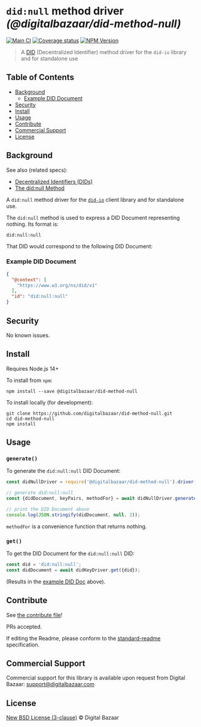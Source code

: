 # `did:null` method driver _(@digitalbazaar/did-method-null)_

[![Main CI](https://github.com/digitalbazaar/did-method-null/workflows/Node.js%20CI/badge.svg)](https://github.com/digitalbazaar/did-method-null/actions?query=workflow%3A%22Node.js+CI%22)
[![Coverage status](https://img.shields.io/codecov/c/github/digitalbazaar/did-method-null)](https://codecov.io/gh/digitalbazaar/did-method-null)
[![NPM Version](https://img.shields.io/npm/v/@digitalbazaar/did-method-null)](https://www.npmjs.com/package/@digitalbazaar/did-method-null)

> A [DID](https://w3c.github.io/did-core) (Decentralized Identifier) method driver for the `did-io` library and for standalone use

## Table of Contents

- [Background](#background)
  * [Example DID Document](#example-did-document)
- [Security](#security)
- [Install](#install)
- [Usage](#usage)
- [Contribute](#contribute)
- [Commercial Support](#commercial-support)
- [License](#license)

## Background

See also (related specs):

* [Decentralized Identifiers (DIDs)](https://w3c.github.io/did-core)
* [The did:null Method](https://digitalbazaar.github.io/did-method-null-spec)

A `did:null` method driver for the [`did-io`](https://github.com/digitalbazaar/did-io)
client library and for standalone use.

The `did:null` method is used to express a DID Document representing nothing.
Its format is:

```
did:null:null
```

That DID would correspond to the following DID Document:

### Example DID Document

```json
{
  "@context": [
    "https://www.w3.org/ns/did/v1"
  ],
  "id": "did:null:null"
}
```

## Security

No known issues.

## Install

Requires Node.js 14+

To install from `npm`:

```
npm install --save @digitalbazaar/did-method-null
```

To install locally (for development):

```
git clone https://github.com/digitalbazaar/did-method-null.git
cd did-method-null
npm install
```

## Usage

### `generate()`

To generate the `did:null:null` DID Document:

```js
const didNullDriver = require('@digitalbazaar/did-method-null').driver();

// generate did:null:null
const {didDocument, keyPairs, methodFor} = await didNullDriver.generate();

// print the DID Document above
console.log(JSON.stringify(didDocument, null, 2));
```

`methodFor` is a convenience function that returns nothing.

### `get()`

To get the DID Document for the `did:null:null` DID:

```js
const did = 'did:null:null';
const didDocument = await didKeyDriver.get({did});
```

(Results in the [example DID Doc](#example-did-document) above).

## Contribute

See [the contribute file](https://github.com/digitalbazaar/bedrock/blob/master/CONTRIBUTING.md)!

PRs accepted.

If editing the Readme, please conform to the
[standard-readme](https://github.com/RichardLitt/standard-readme) specification.

## Commercial Support

Commercial support for this library is available upon request from
Digital Bazaar: support@digitalbazaar.com

## License

[New BSD License (3-clause)](LICENSE) © Digital Bazaar
